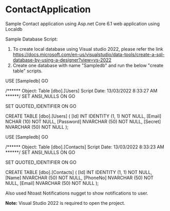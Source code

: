 # ContactApplication
Sample Contact application using Asp.net Core 6.1 web application using Localdb

Sample Database Script:
1. To create local database using Visual studio 2022, please refer the link https://docs.microsoft.com/en-us/visualstudio/data-tools/create-a-sql-database-by-using-a-designer?view=vs-2022
2. Create one database with name "Sampledb" and run the below "create table" scripts.

USE [Sampledb]
GO

/****** Object: Table [dbo].[Users] Script Date: 13/03/2022 8:33:27 AM ******/
SET ANSI_NULLS ON
GO

SET QUOTED_IDENTIFIER ON
GO

CREATE TABLE [dbo].[Users] (
    [Id]       INT           IDENTITY (1, 1) NOT NULL,
    [Email]    NCHAR (10)    NOT NULL,
    [Password] NVARCHAR (50) NOT NULL,
    [Secret]   NVARCHAR (50) NOT NULL
);

USE [Sampledb]
GO

/****** Object: Table [dbo].[Contacts] Script Date: 13/03/2022 8:33:23 AM ******/
SET ANSI_NULLS ON
GO

SET QUOTED_IDENTIFIER ON
GO

CREATE TABLE [dbo].[Contacts] (
    [Id]      INT           IDENTITY (1, 1) NOT NULL,
    [Name]    NVARCHAR (50) NOT NULL,
    [PhoneNo] NVARCHAR (50) NOT NULL,
    [Email]   NVARCHAR (50) NOT NULL
);

Also used Ntoast Notifications nugget to show notifications to user.


**Note:** Visual Studio 2022 is required to open the project.


